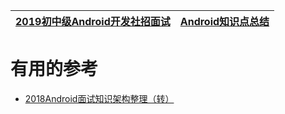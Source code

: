 
[2019初中级Android开发社招面试](https://www.kancloud.cn/alex_wsc/vollery)|[Android知识点总结](https://www.kancloud.cn/alex_wsc/android)|
---|---|



# 有用的参考

* [2018Android面试知识架构整理（转）](https://blog.csdn.net/qqyanjiang/article/details/79761838)

